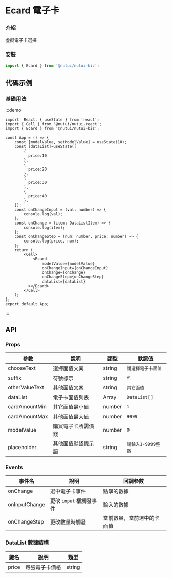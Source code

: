# Ecard 電子卡

### 介紹

虛擬電子卡選擇

### 安裝

``` javascript
import { Ecard } from '@nutui/nutui-biz';
```

## 代碼示例

### 基礎用法

:::demo

```tsx
import  React, { useState } from 'react';
import { Cell } from '@nutui/nutui-react';
import { Ecard } from '@nutui/nutui-biz';

const App = () => {
    const [modelValue, setModelValue] = useState(10);
    const [dataList]=useState([
        {
          price:10
        },
        {
          price:20
        },
        {
          price:30
        },
        {
          price:40
        },
    ]);
    const onChangeInput = (val: number) => {
        console.log(val);
    };
    const onChange = (item: DataListItem) => {
        console.log(item);
    };
    const onChangeStep = (num: number, price: number) => {
        console.log(price, num);
    };
    return (
        <Cell>
            <Ecard
                modelValue={modelValue}
                onChangeInput={onChangeInput}
                onChange={onChange}
                onChangeStep={onChangeStep}
                dataList={dataList}
          ></Ecard>
        </Cell>
    );
};
export default App;
```

:::

## API

### Props

| 參數          | 說明                             | 類型   | 默認值           |
|---------------|----------------------------------|--------|------------------|
| chooseText    | 選擇面值文案   | string |   `請選擇電子卡面值`   |
| suffix        | 符號標示       | string | `¥`            |
| otherValueText| 其他面值文案   | string |    `其它面值`   |
| dataList      | 電子卡面值列表  | Array |  `DataList[]`  |
| cardAmountMin | 其它面值最小值  | number | `1` |
| cardAmountMax | 其他面值最大值  | number | `9999`            |
| modelValue         | 購買電子卡所需價錢 | number | `0`            |
| placeholder   | 其他面值默認提示語 | string | `請輸入1-9999整數`|

### Events

| 事件名 | 說明           | 回調參數     |
|--------|----------------|--------------|
| onChange  | 選中電子卡事件 | 點擊的數據 |
| onInputChange  | 更改 `input` 框觸發事件 |輸入的數據 |
| onChangeStep  | 更改數量時觸發 | 當前數量，當前選中的卡面值 |

### DataList 數據結構

| 鍵名 | 說明           | 類型     |
|--------|----------------|--------------|
| price  | 每張電子卡價格 | string |

